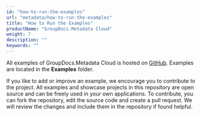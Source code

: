 ```yaml
---
id: "how-to-run-the-examples"
url: "metadata/how-to-run-the-examples"
title: "How to Run the Examples"
productName: "GroupDocs.Metadata Cloud"
weight: 7
description: ""
keywords: ""
---
```


All examples of GroupDocs.Metadata Cloud is hosted on [GitHub](https://github.com/groupdocs-metadata-cloud). Examples are located in the **Examples** folder.

If you like to add or improve an example, we encourage you to contribute to the project. All examples and showcase projects in this repository are open source and can be freely used in your own applications.
To contribute, you can fork the repository, edit the source code and create a pull request. We will review the changes and include them in the repository if found helpful.